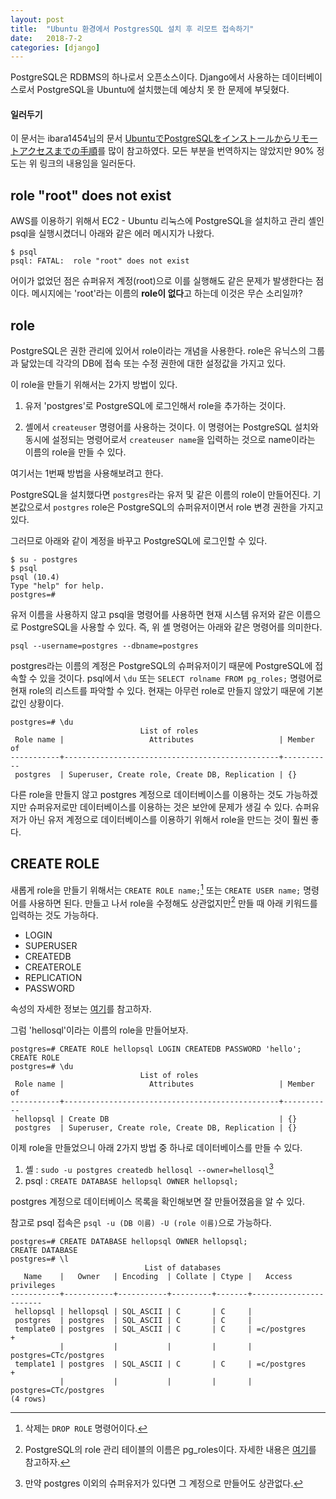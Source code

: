 ```yaml
---
layout: post
title:  "Ubuntu 환경에서 PostgresSQL 설치 후 리모트 접속하기"
date:   2018-7-2
categories: [django]
---
```


<p class="intro"><span class="dropcap">P</span>ostgreSQL은 RDBMS의 하나로서 오픈소스이다. Django에서 사용하는 데이터베이스로서 PostgreSQL을 Ubuntu에 설치했는데 예상치 못 한 문제에 부딪혔다.</p>

#### 일러두기
이 문서는 ibara1454님의 문서 [UbuntuでPostgreSQLをインストールからリモートアクセスまでの手順](https://qiita.com/ibara1454/items/40ce2d82926f48cf02bc)를 많이 참고하였다. 모든 부분을 번역하지는 않았지만 90% 정도는 위 링크의 내용임을 일러둔다.


## role "root" does not exist

AWS를 이용하기 위해서 EC2 - Ubuntu 리눅스에 PostgreSQL을 설치하고 관리 셸인 psql을 실행시켰더니 아래와 같은 에러 메시지가 나왔다.

```shell
$ psql
psql: FATAL:  role "root" does not exist
```

어이가 없었던 점은 슈퍼유저 계정(root)으로 이를 실행해도 같은 문제가 발생한다는 점이다. 메시지에는 'root'라는 이름의 **role이 없다**고 하는데 이것은 무슨 소리일까?

## role

PostgreSQL은 권한 관리에 있어서 role이라는 개념을 사용한다. role은 유닉스의 그룹과 닮았는데 각각의 DB에 접속 또는 수정 권한에 대한 설정값을 가지고 있다.

이 role을 만들기 위해서는 2가지 방법이 있다.

1. 유저 'postgres'로 PostgreSQL에 로그인해서 role을 추가하는 것이다.

2. 셸에서 ```createuser``` 명령어를 사용하는 것이다. 이 명령어는 PostgreSQL 설치와 동시에 설정되는 명령어로서 ```createuser name```을 입력하는 것으로 name이라는 이름의 role을 만들 수 있다.

여기서는 1번째 방법을 사용해보려고 한다.

PostgreSQL을 설치했다면 ```postgres```라는 유저 및 같은 이름의 role이 만들어진다. 기본값으로서 ```postgres``` role은 PostgreSQL의 슈퍼유저이면서 role 변경 권한을 가지고 있다.

그러므로 아래와 같이 계정을 바꾸고 PostgreSQL에 로그인할 수 있다.

```shell
$ su - postgres
$ psql
psql (10.4)
Type "help" for help.
postgres=#
```

유저 이름을 사용하지 않고 psql을 명령어를 사용하면 현재 시스템 유저와 같은 이름으로 PostgreSQL을 사용할 수 있다. 즉, 위 셸 명령어는 아래와 같은 명령어를 의미한다.

```shell
psql --username=postgres --dbname=postgres
```

postgres라는 이름의 계정은 PostgreSQL의 슈퍼유저이기 때문에 PostgreSQL에 접속할 수 있을 것이다. psql에서 ```\du``` 또는 ```SELECT rolname FROM pg_roles;``` 명령어로 현재 role의 리스트를 파악할 수 있다. 현재는 아무런 role로 만들지 않았기 때문에 기본값인 상황이다.

```
postgres=# \du
                             List of roles
 Role name |                   Attributes                   | Member of 
-----------+------------------------------------------------+-----------
 postgres  | Superuser, Create role, Create DB, Replication | {}
```

다른 role을 만들지 않고 postgres 계정으로 데이터베이스를 이용하는 것도 가능하겠지만 슈퍼유저로만 데이터베이스를 이용하는 것은 보안에 문제가 생길 수 있다. 슈퍼유저가 아닌 유저 계정으로 데이터베이스를 이용하기 위해서 role을 만드는 것이 훨씬 좋다.

## CREATE ROLE

새롭게 role을 만들기 위해서는 ```CREATE ROLE name;```[^1] 또는 ```CREATE USER name;``` 명령어를 사용하면 된다. 만들고 나서 role을 수정해도 상관없지만[^2] 만들 때 아래 키워드를 입력하는 것도 가능하다.

- LOGIN
- SUPERUSER
- CREATEDB
- CREATEROLE
- REPLICATION
- PASSWORD

속성의 자세한 정보는 [여기](https://www.postgresql.org/docs/current/static/role-attributes.html)를 참고하자.

그럼 'hellosql'이라는 이름의 role을 만들어보자.

```shell
postgres=# CREATE ROLE hellopsql LOGIN CREATEDB PASSWORD 'hello';
CREATE ROLE
postgres=# \du
                             List of roles
 Role name |                   Attributes                   | Member of 
-----------+------------------------------------------------+-----------
 hellopsql | Create DB                                      | {}
 postgres  | Superuser, Create role, Create DB, Replication | {}
```

이제 role을 만들었으니 아래 2가지 방법 중 하나로 데이터베이스를 만들 수 있다.

1. 셸 : ```sudo -u postgres createdb hellosql --owner=hellosql```[^3]
2. psql : ```CREATE DATABASE hellopsql OWNER hellopsql;```

postgres 계정으로 데이터베이스 목록을 확인해보면 잘 만들어졌음을 알 수 있다.

참고로 psql 접속은 ```psql -u (DB 이름) -U (role 이름)```으로 가능하다.

```shell
postgres=# CREATE DATABASE hellopsql OWNER hellopsql;
CREATE DATABASE
postgres=# \l
                              List of databases
   Name    |   Owner   | Encoding  | Collate | Ctype |   Access privileges   
-----------+-----------+-----------+---------+-------+-----------------------
 hellopsql | hellopsql | SQL_ASCII | C       | C     | 
 postgres  | postgres  | SQL_ASCII | C       | C     | 
 template0 | postgres  | SQL_ASCII | C       | C     | =c/postgres          +
           |           |           |         |       | postgres=CTc/postgres
 template1 | postgres  | SQL_ASCII | C       | C     | =c/postgres          +
           |           |           |         |       | postgres=CTc/postgres
(4 rows)
```

[^1]:삭제는 ```DROP ROLE``` 명령어이다.
[^2]:PostgreSQL의 role 관리 테이블의 이름은 pg_roles이다. 자세한 내용은 [여기](https://www.postgresql.org/docs/8.3/static/view-pg-roles.html)를 참고하자.
[^3]:만약 postgres 이외의 슈퍼유저가 있다면 그 계정으로 만들어도 상관없다.